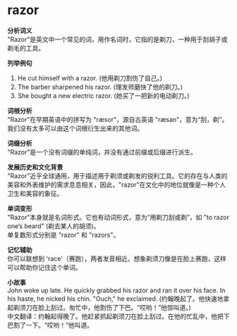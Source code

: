 # razor

**分析词义**  
"Razor"是英文中一个常见的词，用作名词时，它指的是剃刀，一种用于刮胡子或剃毛的工具。

  

**列举例句**

  

1.  He cut himself with a razor. (他用剃刀割伤了自己。)
2.  The barber sharpened his razor. (理发师磨快了他的剃刀。)
3.  She bought a new electric razor. (她买了一把新的电动剃刀。)

  

**词根分析**  
"Razor"在早期英语中的拼写为 "ræsor"，源自古英语 "ræsan"，意为“刮，剃”。我们没有太多可以由这个词根衍生出来的其他词。

  

**词缀分析**  
"Razor"是一个没有词缀的单纯词，并没有通过前缀或后缀进行派生。

  

**发展历史和文化背景**  
"Razor"近乎全球通用，用于描述用于剃须或剃发的锐利工具。它的存在与人类的美容和外表维护的需求息息相关，因此，"razor"在文化中的地位就像是一种个人卫生和美容的象征。

  

**单词变形**  
"Razor"本身就是名词形式。它也有动词形式，意为“用剃刀刮或剃”，如 "to razor one’s beard" (剃去某人的胡须)。  
单复数形式分别是 "razor" 和 "razors"。

  

**记忆辅助**  
你可以联想到 'race'（赛跑），两者发音相近。想象剃须刀像是在脸上赛跑，这样可以帮助你记住这个单词。

  

**小故事**  
John woke up late. He quickly grabbed his razor and ran it over his face. In his haste, he nicked his chin. "Ouch," he exclaimed. (约翰晚起了。他快速地拿起剃须刀在脸上刮过。匆忙中，他割伤了下巴。“哎哟！”他惊叫道。)  
中文翻译：约翰起得晚了。他赶紧抓起剃须刀在脸上刮过。在他的忙乱中，他把下巴割了一下。“哎哟！”他叫道。
